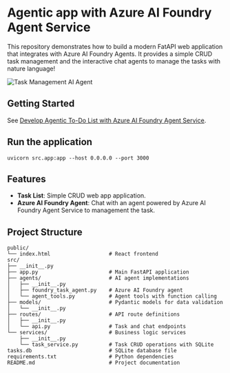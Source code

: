 # Agentic app with Azure AI Foundry Agent Service

This repository demonstrates how to build a modern FatAPI web application that integrates with Azure AI Foundry Agents. It provides a simple CRUD task management and the interactive chat agents to manage the tasks with nature language!

![Task Management AI Agent](ai-powered-todo-list-min.gif)

## Getting Started

See [Develop Agentic To-Do List with Azure AI Foundry Agent Service](https://medium.com/@organicprogrammer/b47a465fe56b).

## Run the application

`uvicorn src.app:app --host 0.0.0.0 --port 3000`

## Features

- **Task List**: Simple CRUD web app application.
- **Azure AI Foundry Agent**: Chat with an agent powered by Azure AI Foundry Agent Service to management the task. 

## Project Structure

```
public/
└── index.html                   # React frontend
src/
├── __init__.py
├── app.py                       # Main FastAPI application
├── agents/                      # AI agent implementations
│   ├── __init__.py
│   ├── foundry_task_agent.py    # Azure AI Foundry agent
│   └── agent_tools.py           # Agent tools with function calling
├── models/                      # Pydantic models for data validation
│   └── __init__.py
├── routes/                      # API route definitions
│   ├── __init__.py
│   └── api.py                   # Task and chat endpoints
└── services/                    # Business logic services
    ├── __init__.py
    └── task_service.py          # Task CRUD operations with SQLite
tasks.db                         # SQLite database file
requirements.txt                 # Python dependencies
README.md                        # Project documentation
```